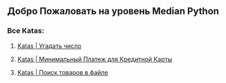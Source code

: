 ## Добро Пожаловать на уровень Median Python


### Все Katas:

1. [Katas | Угадать число](https://github.com/gopjak36/pythonkata/tree/master/ru/Python%20Katas/2.%20Median%20Python/1.%20Katas)

2. [Katas | Минимальный Платеж для Кредитной Карты](https://github.com/gopjak36/pythonkata/tree/master/ru/Python%20Katas/2.%20Median%20Python/2.%20Katas)

3. [Katas | Поиск товаров в файле](https://github.com/gopjak36/pythonkata/tree/master/ru/Python%20Katas/2.%20Median%20Python/3.%20Katas)
